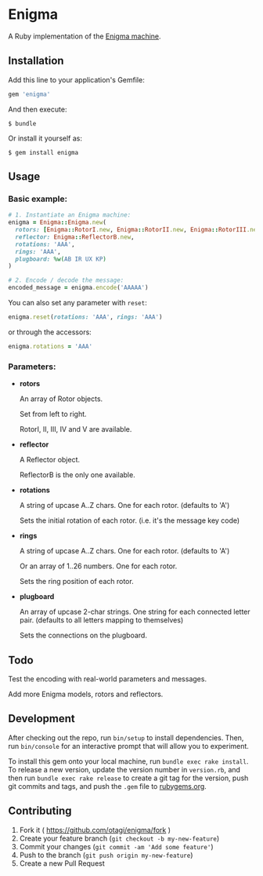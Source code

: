 # Enigma

A Ruby implementation of the [Enigma machine](https://en.wikipedia.org/wiki/Enigma_machine).

## Installation

Add this line to your application's Gemfile:

```ruby
gem 'enigma'
```

And then execute:

    $ bundle

Or install it yourself as:

    $ gem install enigma

## Usage

### Basic example:

```ruby
# 1. Instantiate an Enigma machine:
enigma = Enigma::Enigma.new(
  rotors: [Enigma::RotorI.new, Enigma::RotorII.new, Enigma::RotorIII.new],
  reflector: Enigma::ReflectorB.new,
  rotations: 'AAA',
  rings: 'AAA',
  plugboard: %w(AB IR UX KP)
)

# 2. Encode / decode the message:
encoded_message = enigma.encode('AAAAA')
```

You can also set any parameter with `reset`:

```ruby
enigma.reset(rotations: 'AAA', rings: 'AAA')
```

or through the accessors:

```ruby
enigma.rotations = 'AAA'
```

### Parameters:

- **rotors**
	
	An array of Rotor objects.
	
	Set from left to right.
	
	RotorI, II, III, IV and V are available.

- **reflector**
	
	A Reflector object.
	
	ReflectorB is the only one available.

- **rotations**
	
	A string of upcase A..Z chars. One for each rotor. (defaults to 'A')
	
	Sets the initial rotation of each rotor. (i.e. it's the message key code)

- **rings**
	
	A string of upcase A..Z chars. One for each rotor. (defaults to 'A')
	
	Or an array of 1..26 numbers. One for each rotor.
	
	Sets the ring position of each rotor.

- **plugboard**
	
	An array of upcase 2-char strings. One string for each connected letter pair. (defaults to all letters mapping to themselves)

	Sets the connections on the plugboard.

## Todo

Test the encoding with real-world parameters and messages.

Add more Enigma models, rotors and reflectors.

## Development

After checking out the repo, run `bin/setup` to install dependencies. Then, run `bin/console` for an interactive prompt that will allow you to experiment.

To install this gem onto your local machine, run `bundle exec rake install`. To release a new version, update the version number in `version.rb`, and then run `bundle exec rake release` to create a git tag for the version, push git commits and tags, and push the `.gem` file to [rubygems.org](https://rubygems.org).

## Contributing

1. Fork it ( https://github.com/otagi/enigma/fork )
2. Create your feature branch (`git checkout -b my-new-feature`)
3. Commit your changes (`git commit -am 'Add some feature'`)
4. Push to the branch (`git push origin my-new-feature`)
5. Create a new Pull Request
